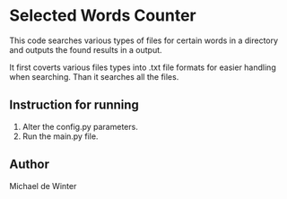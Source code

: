 # Selected Words Counter

This code searches various types of files for certain words in a directory and outputs the found results in a output.

It first coverts various files types into .txt file formats for easier handling when searching.
Than it searches all the files.


## Instruction for running
1. Alter the config.py parameters.
2. Run the main.py file.

## Author 
Michael de Winter